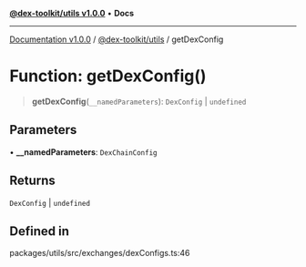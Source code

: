 [**@dex-toolkit/utils v1.0.0**](../README.md) • **Docs**

***

[Documentation v1.0.0](../../../packages.md) / [@dex-toolkit/utils](../README.md) / getDexConfig

# Function: getDexConfig()

> **getDexConfig**(`__namedParameters`): `DexConfig` \| `undefined`

## Parameters

• **\_\_namedParameters**: `DexChainConfig`

## Returns

`DexConfig` \| `undefined`

## Defined in

packages/utils/src/exchanges/dexConfigs.ts:46
